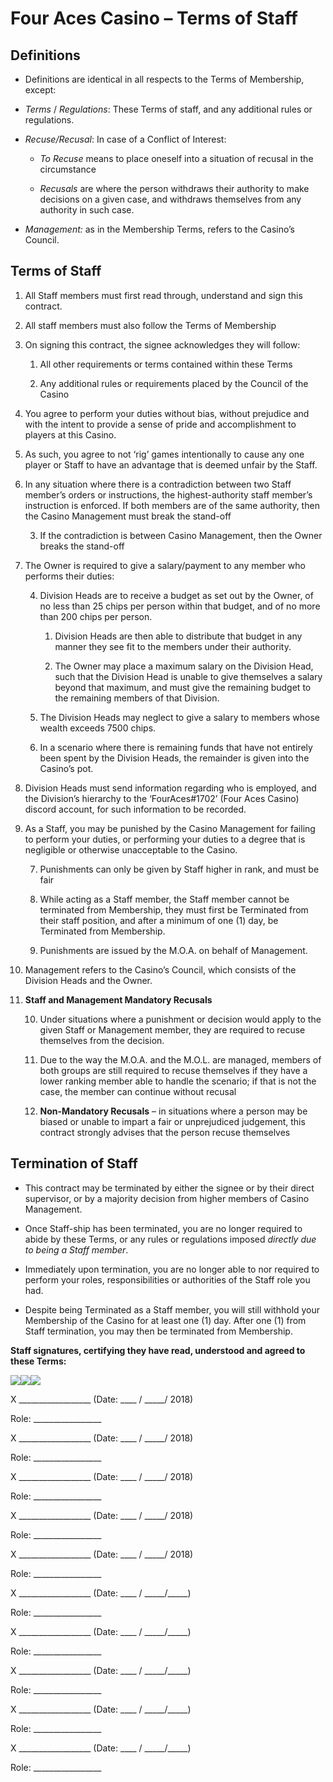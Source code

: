 # Four Aces Casino – Terms of Staff

## Definitions

  - Definitions are identical in all respects to the Terms of
    Membership, except:

  - *Terms* / *Regulations*: These Terms of staff, and any additional
    rules or regulations.

  - *Recuse/Recusal*: In case of a Conflict of Interest:
    
      - *To Recuse* means to place oneself into a situation of recusal
        in the circumstance
    
      - *Recusals* are where the person withdraws their authority to
        make decisions on a given case, and withdraws themselves from
        any authority in such case.

  - *Management:* as in the Membership Terms, refers to the Casino’s
    Council.

## Terms of Staff

1.  All Staff members must first read through, understand and sign this
    contract.

2.  All staff members must also follow the Terms of Membership

3.  On signing this contract, the signee acknowledges they will follow:
    
    1.  All other requirements or terms contained within these Terms
    
    2.  Any additional rules or requirements placed by the Council of
        the Casino

4.  You agree to perform your duties without bias, without prejudice and
    with the intent to provide a sense of pride and accomplishment to
    players at this Casino.

5.  As such, you agree to not ‘rig’ games intentionally to cause any one
    player or Staff to have an advantage that is deemed unfair by the
    Staff.

6.  In any situation where there is a contradiction between two Staff
    member’s orders or instructions, the highest-authority staff
    member’s instruction is enforced. If both members are of the same
    authority, then the Casino Management must break the stand-off
    
    3.  If the contradiction is between Casino Management, then the
        Owner breaks the stand-off

7.  The Owner is required to give a salary/payment to any member who
    performs their duties:
    
    4.  Division Heads are to receive a budget as set out by the Owner,
        of no less than 25 chips per person within that budget, and of
        no more than 200 chips per person.
        
        1.  Division Heads are then able to distribute that budget in
            any manner they see fit to the members under their
            authority.
        
        2.  The Owner may place a maximum salary on the Division Head,
            such that the Division Head is unable to give themselves a
            salary beyond that maximum, and must give the remaining
            budget to the remaining members of that Division.
    
    5.  The Division Heads may neglect to give a salary to members whose
        wealth exceeds 7500 chips.
    
    6.  In a scenario where there is remaining funds that have not
        entirely been spent by the Division Heads, the remainder is
        given into the Casino’s pot.

8.  Division Heads must send information regarding who is employed, and
    the Division’s hierarchy to the ‘FourAces\#1702’ (Four Aces Casino)
    discord account, for such information to be recorded.

9.  As a Staff, you may be punished by the Casino Management for failing
    to perform your duties, or performing your duties to a degree that
    is negligible or otherwise unacceptable to the Casino.
    
    7.  Punishments can only be given by Staff higher in rank, and must
        be fair
    
    8.  While acting as a Staff member, the Staff member cannot be
        terminated from Membership, they must first be Terminated from
        their staff position, and after a minimum of one (1) day, be
        Terminated from Membership.
    
    9.  Punishments are issued by the M.O.A. on behalf of Management.

10. Management refers to the Casino’s Council, which consists of the
    Division Heads and the Owner.

11. **Staff and Management Mandatory Recusals**
    
    10. Under situations where a punishment or decision would apply to
        the given Staff or Management member, they are required to
        recuse themselves from the decision.
    
    11. Due to the way the M.O.A. and the M.O.L. are managed, members of
        both groups are still required to recuse themselves if they have
        a lower ranking member able to handle the scenario; if that is
        not the case, the member can continue without recusal
    
    12. **Non-Mandatory Recusals** – in situations where a person may be
        biased or unable to impart a fair or unprejudiced judgement,
        this contract strongly advises that the person recuse themselves

## Termination of Staff

  - This contract may be terminated by either the signee or by their
    direct supervisor, or by a majority decision from higher members of
    Casino Management.

  - Once Staff-ship has been terminated, you are no longer required to
    abide by these Terms, or any rules or regulations imposed *directly
    due to being a Staff member*.

  - Immediately upon termination, you are no longer able to nor required
    to perform your roles, responsibilities or authorities of the Staff
    role you had.

  - Despite being Terminated as a Staff member, you will still withhold
    your Membership of the Casino for at least one (1) day. After one
    (1) from Staff termination, you may then be terminated from
    Membership.

**<span class="underline">Staff signatures, certifying they have read,
understood and agreed to these
Terms:</span>**

![](media/image1.emf)![](media/image2.emf)![](media/image3.emf)

<span class="underline">X \_\_\_\_\_\_\_\_\_\_\_\_\_\_\_\_\_\_</span>
(Date: <span class="underline">\_\_\_\_ / \_\_\_\_\_/ 2018</span>)

Role: \_\_\_\_\_\_\_\_\_\_\_\_\_\_\_\_\_

<span class="underline">X \_\_\_\_\_\_\_\_\_\_\_\_\_\_\_\_\_\_</span>
(Date: <span class="underline">\_\_\_\_ / \_\_\_\_\_/ 2018</span>)

Role: \_\_\_\_\_\_\_\_\_\_\_\_\_\_\_\_\_

<span class="underline"> X \_\_\_\_\_\_\_\_\_\_\_\_\_\_\_\_\_\_</span>
(Date: <span class="underline">\_\_\_\_ / \_\_\_\_\_/ 2018</span>)

Role: \_\_\_\_\_\_\_\_\_\_\_\_\_\_\_\_\_

<span class="underline">X \_\_\_\_\_\_\_\_\_\_\_\_\_\_\_\_\_\_</span>
(Date: <span class="underline">\_\_\_\_ / \_\_\_\_\_/ 2018</span>)

Role: \_\_\_\_\_\_\_\_\_\_\_\_\_\_\_\_\_

<span class="underline">X \_\_\_\_\_\_\_\_\_\_\_\_\_\_\_\_\_\_</span>
(Date: <span class="underline">\_\_\_\_ / \_\_\_\_\_/ 2018</span>)

Role: \_\_\_\_\_\_\_\_\_\_\_\_\_\_\_\_\_

<span class="underline">X \_\_\_\_\_\_\_\_\_\_\_\_\_\_\_\_\_\_</span>
(Date: <span class="underline">\_\_\_\_ / \_\_\_\_\_/\_\_\_\_\_</span>)

Role: \_\_\_\_\_\_\_\_\_\_\_\_\_\_\_\_\_

<span class="underline">X \_\_\_\_\_\_\_\_\_\_\_\_\_\_\_\_\_\_</span>
(Date: <span class="underline">\_\_\_\_ / \_\_\_\_\_/\_\_\_\_\_</span>)

Role: \_\_\_\_\_\_\_\_\_\_\_\_\_\_\_\_\_

<span class="underline">X \_\_\_\_\_\_\_\_\_\_\_\_\_\_\_\_\_\_</span>
(Date: <span class="underline">\_\_\_\_ / \_\_\_\_\_/\_\_\_\_\_</span>)

Role: \_\_\_\_\_\_\_\_\_\_\_\_\_\_\_\_\_

<span class="underline">X \_\_\_\_\_\_\_\_\_\_\_\_\_\_\_\_\_\_</span>
(Date: <span class="underline">\_\_\_\_ / \_\_\_\_\_/\_\_\_\_\_</span>)

Role: \_\_\_\_\_\_\_\_\_\_\_\_\_\_\_\_\_

<span class="underline">X \_\_\_\_\_\_\_\_\_\_\_\_\_\_\_\_\_\_</span>
(Date: <span class="underline">\_\_\_\_ / \_\_\_\_\_/\_\_\_\_\_</span>)

Role: \_\_\_\_\_\_\_\_\_\_\_\_\_\_\_\_\_
